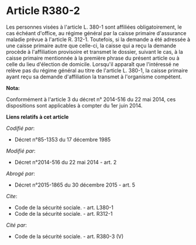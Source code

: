 # Article R380-2

Les personnes visées à l'article L. 380-1 sont affiliées obligatoirement, le cas échéant d'office, au régime général par la
caisse primaire d'assurance maladie prévue à l'article R. 312-1. Toutefois, si la demande a été adressée à une caisse
primaire autre que celle-ci, la caisse qui a reçu la demande procède à l'affiliation provisoire et transmet le dossier,
suivant le cas, à la caisse primaire mentionnée à la première phrase du présent article ou à celle du lieu d'élection de
domicile. Lorsqu'il apparaît que l'intéressé ne relève pas du régime général au titre de l'article L. 380-1, la caisse
primaire ayant reçu sa demande d'affiliation la transmet à l'organisme compétent.

**Nota:**

Conformément à l'article 3 du décret n° 2014-516 du 22 mai 2014, ces dispositions sont applicables à compter du 1er juin
2014.

**Liens relatifs à cet article**

_Codifié par_:

  - Décret n°85-1353 du 17 décembre 1985

_Modifié par_:

  - Décret n°2014-516 du 22 mai 2014 - art. 2

_Abrogé par_:

  - Décret n°2015-1865 du 30 décembre 2015 - art. 5

_Cite_:

  - Code de la sécurité sociale. - art. L380-1
  - Code de la sécurité sociale. - art. R312-1

_Cité par_:

  - Code de la sécurité sociale. - art. R380-3 (V)
